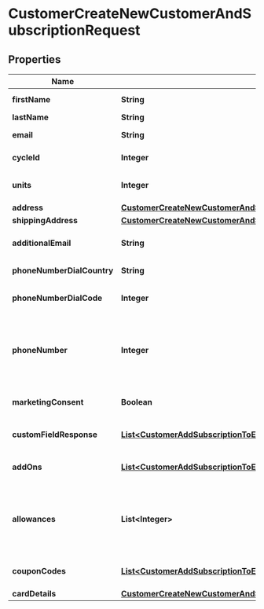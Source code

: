 

# CustomerCreateNewCustomerAndSubscriptionRequest


## Properties

| Name | Type | Description | Notes |
|------------ | ------------- | ------------- | -------------|
|**firstName** | **String** | The customer&#39;s first name |  |
|**lastName** | **String** | The customer&#39;s last name |  |
|**email** | **String** | The customer&#39;s email address |  |
|**cycleId** | **Integer** | The unique identifier of the cycle in Billsby |  |
|**units** | **Integer** | The number of units included in the subscription (min. 1) |  |
|**address** | [**CustomerCreateNewCustomerAndSubscriptionRequestAddress**](CustomerCreateNewCustomerAndSubscriptionRequestAddress.md) |  |  |
|**shippingAddress** | [**CustomerCreateNewCustomerAndSubscriptionRequestShippingAddress**](CustomerCreateNewCustomerAndSubscriptionRequestShippingAddress.md) |  |  [optional] |
|**additionalEmail** | **String** | Any additional email address provided by the customer |  [optional] |
|**phoneNumberDialCountry** | **String** | The country associated with their phone number |  [optional] |
|**phoneNumberDialCode** | **Integer** | The country code associated with their phone number |  [optional] |
|**phoneNumber** | **Integer** | The customer&#39;s phone number. If phoneNumber is provided, then phoneNumberDialCountry and phoneNumberDialCode are required. |  [optional] |
|**marketingConsent** | **Boolean** | Has the customer given marketing consent; true or false |  [optional] |
|**customFieldResponse** | [**List&lt;CustomerAddSubscriptionToExistingCustomerRequestCustomFieldResponseInner&gt;**](CustomerAddSubscriptionToExistingCustomerRequestCustomFieldResponseInner.md) | Response to any custom field questions you want to add to the subscription |  [optional] |
|**addOns** | [**List&lt;CustomerAddSubscriptionToExistingCustomerRequestAddOnsInner&gt;**](CustomerAddSubscriptionToExistingCustomerRequestAddOnsInner.md) | The add-ons that you want to include in the subscription |  [optional] |
|**allowances** | **List&lt;Integer&gt;** | The IDs of any allowances you want to include in the subscription. For multiple allowances you can add the IDs separated by a comma |  [optional] |
|**couponCodes** | [**List&lt;CustomerAddSubscriptionToExistingCustomerRequestCouponCodesInner&gt;**](CustomerAddSubscriptionToExistingCustomerRequestCouponCodesInner.md) | The codes of any coupons you want to apply to the subscription |  [optional] |
|**cardDetails** | [**CustomerCreateNewCustomerAndSubscriptionRequestCardDetails**](CustomerCreateNewCustomerAndSubscriptionRequestCardDetails.md) |  |  |



